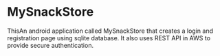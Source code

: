 # MySnackStore
ThisAn android application called MySnackStore that creates a login and registration page using sqlite database. It also uses REST API  in AWS to provide secure authentication.
